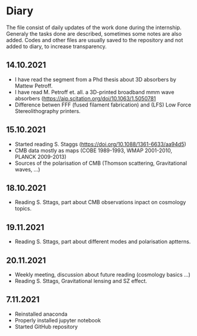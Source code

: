 # Diary

The file consist of daily updates of the work done during the internship. Generaly the tasks done are described, sometimes some notes are also added. Codes and other files are usually saved to the repository and not added to diary, to increase transparency.


## 14.10.2021
- I have read the segment from a Phd thesis about 3D absorbers by Mattew Petroff.
- I have read M. Petroff et. all. a 3D-printed broadband mmm wave absorbers (https://aip.scitation.org/doi/10.1063/1.5050781
- Difference betwen FFF (fused filament fabrication) and (LFS) Low Force Stereolithography printers. 

## 15.10.2021
- Started reading S. Staggs (https://doi.org/10.1088/1361-6633/aa94d5)
- CMB data mostly as maps (COBE 1989-1993, WMAP 2001-2010, PLANCK 2009-2013)
- Sources of the polarisation of CMB (Thomson scattering, Gravitational waves, ...)

## 18.10.2021
- Reading S. Sttags, part about CMB observations inpact on cosmology topics.

## 19.11.2021
- Reading S. Sttags, part about different modes and polarisation aptterns.

## 20.11.2021
- Weekly meeting, discussion about future reading (cosmology basics ...)
- Reading S. Sttags, Gravitational lensing and SZ effect.

## 7.11.2021
- Reinstalled anaconda
- Properly installed jupyter notebook
- Started GitHub repository
